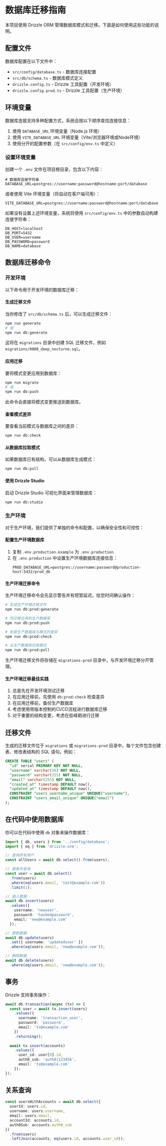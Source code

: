 # 数据库迁移指南

本项目使用 Drizzle ORM 管理数据库模式和迁移。下面是如何使用这些功能的说明。

## 配置文件

数据库配置在以下文件中：

- `src/config/database.ts` - 数据库连接配置
- `src/db/schema.ts` - 数据库模式定义
- `drizzle.config.ts` - Drizzle 工具配置（开发环境）
- `drizzle.config.prod.ts` - Drizzle 工具配置（生产环境）

## 环境变量

数据库连接支持多种配置方式，系统会按以下顺序查找连接信息：

1. 使用 `DATABASE_URL` 环境变量（Node.js 环境）
2. 使用 `VITE_DATABASE_URL` 环境变量（Vite/浏览器环境或Node环境）
3. 使用分开的配置参数（在 `src/config/env.ts` 中定义）

### 设置环境变量

创建一个 `.env` 文件在项目根目录，包含以下内容：

```
# 数据库连接字符串
DATABASE_URL=postgres://username:password@hostname:port/database
```

或者使用 Vite 环境变量（将自动在客户端可用）：

```
VITE_DATABASE_URL=postgres://username:password@hostname:port/database
```

如果没有设置上述环境变量，系统将使用 `src/config/env.ts` 中的参数自动构建连接字符串：

```
DB_HOST=localhost
DB_PORT=5432
DB_USER=username
DB_PASSWORD=password
DB_NAME=database
```

## 数据库迁移命令

### 开发环境

以下命令用于开发环境的数据库迁移：

#### 生成迁移文件

当你修改了 `src/db/schema.ts` 后，可以生成迁移文件：

```bash
npm run generate
# 或
npm run db:generate
```

这将在 `migrations` 目录中创建 SQL 迁移文件，例如 `migrations/0000_deep_nocturne.sql`。

#### 应用迁移

要将模式变更应用到数据库：

```bash
npm run migrate
# 或
npm run db:push
```

此命令会直接将模式变更推送到数据库。

#### 查看模式差异

要查看当前模式与数据库之间的差异：

```bash
npm run db:check
```

#### 从数据库拉取模式

如果数据库已有结构，可以从数据库生成模式：

```bash
npm run db:pull
```

#### 使用 Drizzle Studio

启动 Drizzle Studio 可视化界面来管理数据库：

```bash
npm run db:studio
```

### 生产环境

对于生产环境，我们提供了单独的命令和配置，以确保安全性和可控性：

#### 配置生产环境数据库

1. 复制 `.env.production.example` 为 `.env.production`
2. 在 `.env.production` 中设置生产环境数据库连接信息：
   ```
   PROD_DATABASE_URL=postgres://username:password@production-host:5432/prod_db
   ```

#### 生产环境迁移命令

生产环境迁移命令会先显示警告并有短暂延迟，给您时间确认操作：

```bash
# 生成生产环境迁移文件
npm run db:prod:generate

# 将迁移应用到生产数据库
npm run db:prod:push

# 检查生产数据库与模式的差异
npm run db:prod:check

# 从生产数据库拉取模式
npm run db:prod:pull
```

生产环境迁移文件将存储在 `migrations-prod` 目录中，与开发环境迁移分开管理。

#### 生产环境迁移最佳实践

1. 总是先在开发环境测试迁移
2. 在应用迁移前，先使用 `db:prod:check` 检查差异
3. 在应用迁移前，备份生产数据库
4. 考虑使用带版本控制的CI/CD流程进行数据库迁移
5. 对于重要的结构变更，考虑在低峰期进行迁移

## 迁移文件

生成的迁移文件位于 `migrations` 或 `migrations-prod` 目录中，每个文件包含创建表、修改表结构的 SQL 语句。例如：

```sql
CREATE TABLE "users" (
  "id" serial PRIMARY KEY NOT NULL,
  "username" varchar(50) NOT NULL,
  "password" varchar(255) NOT NULL,
  "email" varchar(255) NOT NULL,
  "created_at" timestamp DEFAULT now(),
  "updated_at" timestamp DEFAULT now(),
  CONSTRAINT "users_username_unique" UNIQUE("username"),
  CONSTRAINT "users_email_unique" UNIQUE("email")
);
```

## 在代码中使用数据库

你可以在代码中使用 `db` 对象来操作数据库：

```typescript
import { db, users } from '../config/database';
import { eq } from 'drizzle-orm';

// 查询所有用户
const allUsers = await db.select().from(users);

// 按条件查询
const user = await db.select()
  .from(users)
  .where(eq(users.email, 'test@example.com'))
  .limit(1);

// 插入数据
await db.insert(users)
  .values({
    username: 'newuser',
    password: 'hashedpassword',
    email: 'new@example.com'
  });

// 更新数据
await db.update(users)
  .set({ username: 'updateduser' })
  .where(eq(users.email, 'new@example.com'));

// 删除数据
await db.delete(users)
  .where(eq(users.email, 'new@example.com'));
```

## 事务

Drizzle 支持事务操作：

```typescript
await db.transaction(async (tx) => {
  const user = await tx.insert(users)
    .values({
      username: 'transaction_user',
      password: 'password',
      email: 'tx@example.com'
    })
    .returning();
  
  await tx.insert(accounts)
    .values({
      user_id: user[0].id,
      auth0_sub: 'auth0|123456',
      email: 'tx@example.com'
    });
});
```

## 关系查询

```typescript
const usersWithAccounts = await db.select({
  userId: users.id,
  username: users.username,
  email: users.email,
  accountId: accounts.id,
  auth0Sub: accounts.auth0_sub
})
  .from(users)
  .leftJoin(accounts, eq(users.id, accounts.user_id));
``` 